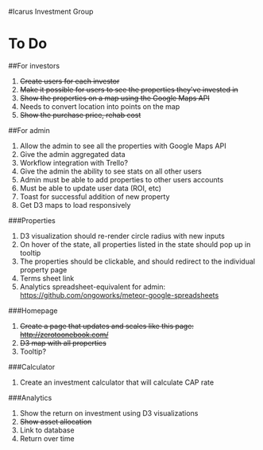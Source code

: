 #Icarus Investment Group

To Do
============

##For investors

1. ~~Create users for each investor~~
2. ~~Make it possible for users to see the properties they've invested in~~
3. ~~Show the properties on a map using the Google Maps API~~
  1. Needs to convert location into points on the map
4. ~~Show the purchase price, rehab cost~~


##For admin

1. Allow the admin to see all the properties with Google Maps API
2. Give the admin aggregated data
3. Workflow integration with Trello?
4. Give the admin the ability to see stats on all other users
5. Admin must be able to add properties to other users accounts
6. Must be able to update user data (ROI, etc)
7. Toast for successful addition of new property
8. Get D3 maps to load responsively

###Properties

1. D3 visualization should re-render circle radius with new inputs
  1. On hover of the state, all properties listed in the state should pop up in tooltip
  2. The properties should be clickable, and should redirect to the individual property page
2. Terms sheet link
3. Analytics spreadsheet-equivalent for admin: https://github.com/ongoworks/meteor-google-spreadsheets

###Homepage

1. ~~Create a page that updates and scales like this page: http://zerotoonebook.com/~~
2. ~~D3 map with all properties~~
  1. Tooltip?


###Calculator

1. Create an investment calculator that will calculate CAP rate

###Analytics

1. Show the return on investment using D3 visualizations
2. ~~Show asset allocation~~
  1. Link to database
3. Return over time
